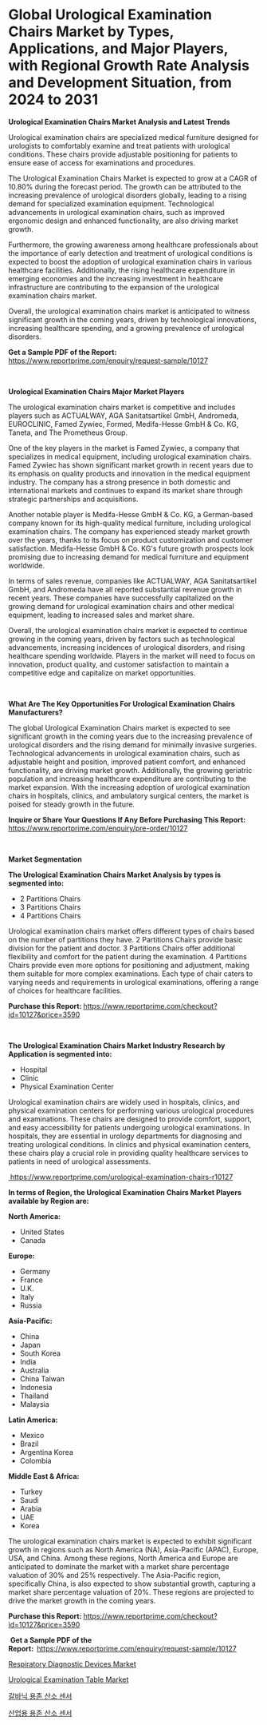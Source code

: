 <p><h1>Global Urological Examination Chairs Market by Types, Applications, and Major Players, with Regional Growth Rate Analysis and Development Situation, from 2024 to 2031</h1></p><p><strong>Urological Examination Chairs Market Analysis and Latest Trends</strong></p>
<p><p>Urological examination chairs are specialized medical furniture designed for urologists to comfortably examine and treat patients with urological conditions. These chairs provide adjustable positioning for patients to ensure ease of access for examinations and procedures.</p><p>The Urological Examination Chairs Market is expected to grow at a CAGR of 10.80% during the forecast period. The growth can be attributed to the increasing prevalence of urological disorders globally, leading to a rising demand for specialized examination equipment. Technological advancements in urological examination chairs, such as improved ergonomic design and enhanced functionality, are also driving market growth.</p><p>Furthermore, the growing awareness among healthcare professionals about the importance of early detection and treatment of urological conditions is expected to boost the adoption of urological examination chairs in various healthcare facilities. Additionally, the rising healthcare expenditure in emerging economies and the increasing investment in healthcare infrastructure are contributing to the expansion of the urological examination chairs market.</p><p>Overall, the urological examination chairs market is anticipated to witness significant growth in the coming years, driven by technological innovations, increasing healthcare spending, and a growing prevalence of urological disorders.</p></p>
<p><strong>Get a Sample PDF of the Report:&nbsp;</strong> <a href="https://www.reportprime.com/enquiry/request-sample/10127">https://www.reportprime.com/enquiry/request-sample/10127</a></p>
<p>&nbsp;</p>
<p><strong>Urological Examination Chairs Major Market Players</strong></p>
<p><p>The urological examination chairs market is competitive and includes players such as ACTUALWAY, AGA Sanitatsartikel GmbH, Andromeda, EUROCLINIC, Famed Zywiec, Formed, Medifa-Hesse GmbH & Co. KG, Taneta, and The Prometheus Group.</p><p>One of the key players in the market is Famed Zywiec, a company that specializes in medical equipment, including urological examination chairs. Famed Zywiec has shown significant market growth in recent years due to its emphasis on quality products and innovation in the medical equipment industry. The company has a strong presence in both domestic and international markets and continues to expand its market share through strategic partnerships and acquisitions.</p><p>Another notable player is Medifa-Hesse GmbH & Co. KG, a German-based company known for its high-quality medical furniture, including urological examination chairs. The company has experienced steady market growth over the years, thanks to its focus on product customization and customer satisfaction. Medifa-Hesse GmbH & Co. KG's future growth prospects look promising due to increasing demand for medical furniture and equipment worldwide.</p><p>In terms of sales revenue, companies like ACTUALWAY, AGA Sanitatsartikel GmbH, and Andromeda have all reported substantial revenue growth in recent years. These companies have successfully capitalized on the growing demand for urological examination chairs and other medical equipment, leading to increased sales and market share.</p><p>Overall, the urological examination chairs market is expected to continue growing in the coming years, driven by factors such as technological advancements, increasing incidences of urological disorders, and rising healthcare spending worldwide. Players in the market will need to focus on innovation, product quality, and customer satisfaction to maintain a competitive edge and capitalize on market opportunities.</p></p>
<p>&nbsp;</p>
<p><strong>What Are The Key Opportunities For Urological Examination Chairs Manufacturers?</strong></p>
<p><p>The global Urological Examination Chairs market is expected to see significant growth in the coming years due to the increasing prevalence of urological disorders and the rising demand for minimally invasive surgeries. Technological advancements in urological examination chairs, such as adjustable height and position, improved patient comfort, and enhanced functionality, are driving market growth. Additionally, the growing geriatric population and increasing healthcare expenditure are contributing to the market expansion. With the increasing adoption of urological examination chairs in hospitals, clinics, and ambulatory surgical centers, the market is poised for steady growth in the future.</p></p>
<p><strong>Inquire or Share Your Questions If Any Before Purchasing This Report:</strong> <a href="https://www.reportprime.com/enquiry/pre-order/10127">https://www.reportprime.com/enquiry/pre-order/10127</a></p>
<p>&nbsp;</p>
<p><strong>Market Segmentation</strong></p>
<p><strong>The Urological Examination Chairs Market Analysis by types is segmented into:</strong></p>
<p><ul><li>2 Partitions Chairs</li><li>3 Partitions Chairs</li><li>4 Partitions Chairs</li></ul></p>
<p><p>Urological examination chairs market offers different types of chairs based on the number of partitions they have. 2 Partitions Chairs provide basic division for the patient and doctor. 3 Partitions Chairs offer additional flexibility and comfort for the patient during the examination. 4 Partitions Chairs provide even more options for positioning and adjustment, making them suitable for more complex examinations. Each type of chair caters to varying needs and requirements in urological examinations, offering a range of choices for healthcare facilities.</p></p>
<p><strong>Purchase this Report:&nbsp;</strong><a href="https://www.reportprime.com/checkout?id=10127&price=3590">https://www.reportprime.com/checkout?id=10127&price=3590</a></p>
<p>&nbsp;</p>
<p><strong>The Urological Examination Chairs Market Industry Research by Application is segmented into:</strong></p>
<p><ul><li>Hospital</li><li>Clinic</li><li>Physical Examination Center</li></ul></p>
<p><p>Urological examination chairs are widely used in hospitals, clinics, and physical examination centers for performing various urological procedures and examinations. These chairs are designed to provide comfort, support, and easy accessibility for patients undergoing urological examinations. In hospitals, they are essential in urology departments for diagnosing and treating urological conditions. In clinics and physical examination centers, these chairs play a crucial role in providing quality healthcare services to patients in need of urological assessments.</p></p>
<p><a href="https://www.reportprime.com/urological-examination-chairs-r10127">&nbsp;https://www.reportprime.com/urological-examination-chairs-r10127</a></p>
<p><strong>In terms of Region, the Urological Examination Chairs Market Players available by Region are:</strong></p>
<p>
    <p> <strong> North America: </strong>
        <ul>
            <li>United States</li>
            <li>Canada</li>
        </ul>
        </p> 
    <p> <strong> Europe: </strong>
        <ul>
            <li>Germany</li>
            <li>France</li>
            <li>U.K.</li>
            <li>Italy</li>
            <li>Russia</li>
        </ul>
        </p> 
    <p> <strong> Asia-Pacific: </strong>
        <ul>
            <li>China</li>
            <li>Japan</li>
            <li>South Korea</li>
            <li>India</li>
            <li>Australia</li>
            <li>China Taiwan</li>
            <li>Indonesia</li>
            <li>Thailand</li>
            <li>Malaysia</li>
        </ul>
        </p> 
    <p> <strong> Latin America: </strong>
        <ul>
            <li>Mexico</li>
            <li>Brazil</li>
            <li>Argentina Korea</li>
            <li>Colombia</li>
        </ul>
        </p> 
    <p> <strong> Middle East & Africa: </strong>
        <ul>
            <li>Turkey</li>
            <li>Saudi</li>
            <li>Arabia</li>
            <li>UAE</li>
            <li>Korea</li>
        </ul>
    </p>
    </p>
<p><p>The urological examination chairs market is expected to exhibit significant growth in regions such as North America (NA), Asia-Pacific (APAC), Europe, USA, and China. Among these regions, North America and Europe are anticipated to dominate the market with a market share percentage valuation of 30% and 25% respectively. The Asia-Pacific region, specifically China, is also expected to show substantial growth, capturing a market share percentage valuation of 20%. These regions are projected to drive the market growth in the coming years.</p></p>
<p><strong>Purchase this Report: </strong><a href="https://www.reportprime.com/checkout?id=10127&price=3590">https://www.reportprime.com/checkout?id=10127&price=3590</a></p>
<p>&nbsp;<strong>Get a Sample PDF of the Report:&nbsp;&nbsp;</strong><a href="https://www.reportprime.com/enquiry/request-sample/10127">https://www.reportprime.com/enquiry/request-sample/10127</a></p>
<p><strong></strong></p>
<p><p><a href="https://github.com/Seman3302/Market-Research-Report-List-1/blob/main/respiratory-diagnostic-devices-market.md">Respiratory Diagnostic Devices Market</a></p><p><a href="https://github.com/LaceyZemlak1/Market-Research-Report-List-2/blob/main/urological-examination-table-market.md">Urological Examination Table Market</a></p><p><a href="https://github.com/emakpiahsopiah/Market-Research-Report-List-1/blob/main/5472222117522.md">갈바닉 용존 산소 센서</a></p><p><a href="https://github.com/milikokao84/Market-Research-Report-List-1/blob/main/1216661117521.md">산업용 용존 산소 센서</a></p></p>